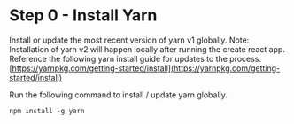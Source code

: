 # Step 0 - Install Yarn

Install or update the most recent version of yarn v1 globally. Note: Installation of yarn v2 will happen locally after running the create react app. Reference the following yarn install guide for updates to the process. [https://yarnpkg.com/getting-started/install](https://yarnpkg.com/getting-started/install)

Run the following command to install / update yarn globally.

```shell
npm install -g yarn
```

